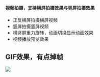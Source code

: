 #### 视频拍摄，支持横屏拍摄效果与竖屏拍摄效果


* 正反横屏拍摄横屏视频
* 竖屏拍摄竖屏视频
* 横竖屏重力旋转，动画切换显示动画效果
* 视频播放预览效果



## GIF效果，有点掉帧
![](https://github.com/CarGuo/VideoRecord/blob/master/01.gif)

